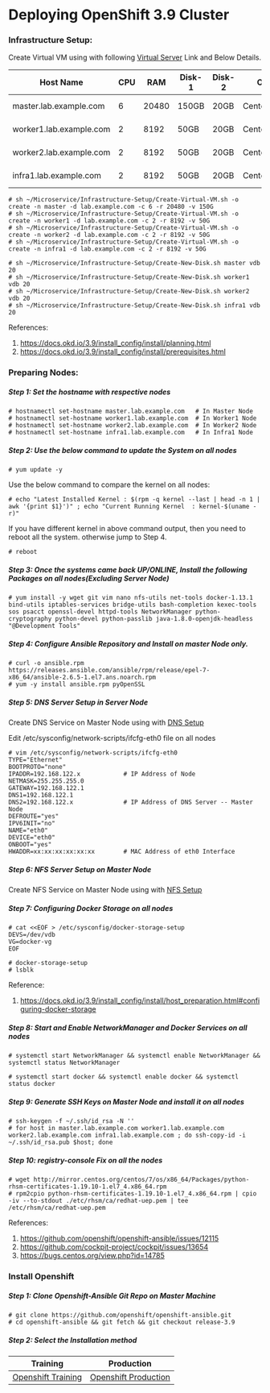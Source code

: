 # Deploying OpenShift 3.9  Cluster

### Infrastructure Setup:

Create Virtual VM using with following [Virtual Server](../Infrastructure-Setup/README.md)  Link and Below Details.  

| Host Name               | CPU  | RAM   | Disk-1 | Disk-2 | OS        | Role        |
| ----------------------- | ---- | ----- | ------ | ------ | --------- | ----------- |
| master.lab.example.com  | 6    | 20480 | 150GB  | 20GB   | Centos7.X | Master Node |
| worker1.lab.example.com | 2    | 8192  | 50GB   | 20GB   | Centos7.X | Worker Node |
| worker2.lab.example.com | 2    | 8192  | 50GB   | 20GB   | Centos7.x | Worker Node |
| infra1.lab.example.com  | 2    | 8192  | 50GB   | 20GB   | Centos7.x | Infra Nod   |

```shell
# sh ~/Microservice/Infrastructure-Setup/Create-Virtual-VM.sh -o create -n master -d lab.example.com -c 6 -r 20480 -v 150G
# sh ~/Microservice/Infrastructure-Setup/Create-Virtual-VM.sh -o create -n worker1 -d lab.example.com -c 2 -r 8192 -v 50G
# sh ~/Microservice/Infrastructure-Setup/Create-Virtual-VM.sh -o create -n worker2 -d lab.example.com -c 2 -r 8192 -v 50G
# sh ~/Microservice/Infrastructure-Setup/Create-Virtual-VM.sh -o create -n infra1 -d lab.example.com -c 2 -r 8192 -v 50G

# sh ~/Microservice/Infrastructure-Setup/Create-New-Disk.sh master vdb 20
# sh ~/Microservice/Infrastructure-Setup/Create-New-Disk.sh worker1 vdb 20
# sh ~/Microservice/Infrastructure-Setup/Create-New-Disk.sh worker2 vdb 20
# sh ~/Microservice/Infrastructure-Setup/Create-New-Disk.sh infra1 vdb 20
```

References:

1. https://docs.okd.io/3.9/install_config/install/planning.html
2. https://docs.okd.io/3.9/install_config/install/prerequisites.html

### Preparing Nodes:

##### Step 1: Set the hostname with respective nodes

```shell
# hostnamectl set-hostname master.lab.example.com   # In Master Node
# hostnamectl set-hostname worker1.lab.example.com  # In Worker1 Node
# hostnamectl set-hostname worker2.lab.example.com  # In Worker2 Node
# hostnamectl set-hostname infra1.lab.example.com   # In Infra1 Node
```

##### Step 2: Use the below command to update the System on all nodes

```shell
# yum update -y
```

Use the below command to compare the kernel on all nodes: 

```shell
# echo "Latest Installed Kernel : $(rpm -q kernel --last | head -n 1 | awk '{print $1}')" ; echo "Current Running Kernel  : kernel-$(uname -r)"
```

If you have different kernel in above command output, then you need to reboot all the system. otherwise jump to Step 4.

```shell
# reboot
```

##### Step 3: Once the systems came back UP/ONLINE, Install the following Packages on all nodes(Excluding Server Node)

```shell
# yum install -y wget git vim nano nfs-utils net-tools docker-1.13.1 bind-utils iptables-services bridge-utils bash-completion kexec-tools sos psacct openssl-devel httpd-tools NetworkManager python-cryptography python-devel python-passlib java-1.8.0-openjdk-headless "@Development Tools"
```

##### Step 4: Configure Ansible Repository and Install on master Node only. 

```shell
# curl -o ansible.rpm https://releases.ansible.com/ansible/rpm/release/epel-7-x86_64/ansible-2.6.5-1.el7.ans.noarch.rpm
# yum -y install ansible.rpm pyOpenSSL
```

##### Step 5: DNS Server Setup in Server Node

Create DNS Service on Master Node using with [DNS Setup](DNS-Setup.md)

Edit /etc/sysconfig/network-scripts/ifcfg-eth0 file on all nodes

```shell
# vim /etc/sysconfig/network-scripts/ifcfg-eth0
TYPE="Ethernet"
BOOTPROTO="none"
IPADDR=192.168.122.x			# IP Address of Node
NETMASK=255.255.255.0
GATEWAY=192.168.122.1
DNS1=192.168.122.1
DNS2=192.168.122.x				# IP Address of DNS Server -- Master Node
DEFROUTE="yes"
IPV6INIT="no"
NAME="eth0"
DEVICE="eth0"
ONBOOT="yes"
HWADDR=xx:xx:xx:xx:xx:xx		# MAC Address of eth0 Interface
```

##### Step 6: NFS Server Setup on Master Node

Create NFS Service on Master Node using with [NFS Setup](NFS-Setup.md)

##### Step 7: Configuring Docker Storage on all nodes

```shell
# cat <<EOF > /etc/sysconfig/docker-storage-setup 
DEVS=/dev/vdb 
VG=docker-vg 
EOF

# docker-storage-setup
# lsblk
```

Reference: 

1. https://docs.okd.io/3.9/install_config/install/host_preparation.html#configuring-docker-storage

##### Step 8:  Start and Enable NetworkManager and Docker Services on all nodes

```shell
# systemctl start NetworkManager && systemctl enable NetworkManager && systemctl status NetworkManager
```

```shell
# systemctl start docker && systemctl enable docker && systemctl status docker
```

##### Step 9: Generate SSH Keys on Master Node and install it on all nodes

```shell
# ssh-keygen -f ~/.ssh/id_rsa -N ''
# for host in master.lab.example.com worker1.lab.example.com worker2.lab.example.com infra1.lab.example.com ; do ssh-copy-id -i ~/.ssh/id_rsa.pub $host; done
```

##### Step 10: registry-console Fix on all the nodes

```shell
# wget http://mirror.centos.org/centos/7/os/x86_64/Packages/python-rhsm-certificates-1.19.10-1.el7_4.x86_64.rpm
# rpm2cpio python-rhsm-certificates-1.19.10-1.el7_4.x86_64.rpm | cpio -iv --to-stdout ./etc/rhsm/ca/redhat-uep.pem | tee /etc/rhsm/ca/redhat-uep.pem
```

References:

1. https://github.com/openshift/openshift-ansible/issues/12115
2. https://github.com/cockpit-project/cockpit/issues/13654
3. https://bugs.centos.org/view.php?id=14785

### Install Openshift

##### Step 1: Clone Openshift-Ansible Git Repo on Master Machine

```shell
# git clone https://github.com/openshift/openshift-ansible.git
# cd openshift-ansible && git fetch && git checkout release-3.9
```

##### Step 2: Select the Installation method

|                    Training                    |                     Production                     |
| :--------------------------------------------: | :------------------------------------------------: |
| [Openshift Training](Training-Installation.md) | [Openshift Production](Production-Installation.md) |